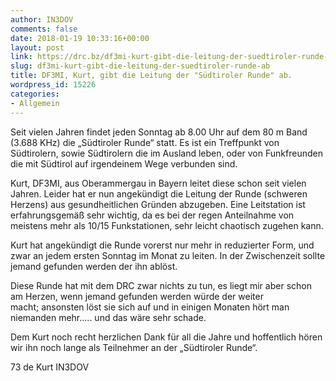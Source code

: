 ```yaml
---
author: IN3DOV
comments: false
date: 2018-01-19 10:33:16+00:00
layout: post
link: https://drc.bz/df3mi-kurt-gibt-die-leitung-der-suedtiroler-runde-ab/
slug: df3mi-kurt-gibt-die-leitung-der-suedtiroler-runde-ab
title: DF3MI, Kurt, gibt die Leitung der "Südtiroler Runde" ab.
wordpress_id: 15226
categories:
- Allgemein
---
```


Seit vielen Jahren findet jeden Sonntag ab 8.00 Uhr auf dem 80 m Band (3.688 KHz) die „Südtiroler Runde“ statt. Es ist ein Treffpunkt von Südtirolern, sowie Südtirolern die im Ausland leben, oder von Funkfreunden die mit Südtirol auf irgendeinem Wege verbunden sind.

Kurt, DF3MI, aus Oberammergau in Bayern leitet diese schon seit vielen Jahren. Leider hat er nun angekündigt die Leitung der Runde (schweren Herzens) aus gesundheitlichen Gründen abzugeben. Eine Leitstation ist erfahrungsgemäß sehr wichtig, da es bei der regen Anteilnahme von meistens mehr als 10/15 Funkstationen, sehr leicht chaotisch zugehen kann.

Kurt hat angekündigt die Runde vorerst nur mehr in reduzierter Form, und zwar an jedem ersten Sonntag im Monat zu leiten. In der Zwischenzeit sollte jemand gefunden werden der ihn ablöst.

Diese Runde hat mit dem DRC zwar nichts zu tun, es liegt mir aber schon am Herzen, wenn jemand gefunden werden würde der weiter macht; ansonsten löst sie sich auf und in einigen Monaten hört man niemanden mehr..... und das wäre sehr schade.

Dem Kurt noch recht herzlichen Dank für all die Jahre und hoffentlich hören wir ihn noch lange als Teilnehmer an der „Südtiroler Runde“.

73 de Kurt IN3DOV
